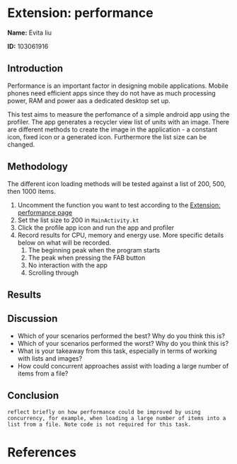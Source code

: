 # Extension: performance

**Name:** Evita liu

**ID:** 103061916

## Introduction

Performance is an important factor in designing mobile applications. Mobile phones need efficient apps since they do not have as much processing power, RAM and power aas a dedicated desktop set up. 

This test aims to measure the perfomance of a simple android app using the profiler. The app generates a recycler view list of units with an image. There are different methods to create the image in the application - a constant icon, fixed icon or a generated icon. Furthermore the list size can be changed.

## Methodology

The different icon loading methods will be tested against a list of 200, 500, then 1000 items. 

1. Uncomment the function you want to test according to the [Extension: performance page](https://swinburne.instructure.com/courses/44802/pages/extension-performance?module_item_id=2777423) 
2. Set the list size to 200 in `MainActivity.kt`
3. Click the profile app icon and run the app and profiler
4. Record results for CPU, memory and energy use. More specific details below on what will be recorded.
   1. The beginning peak when the program starts
   2. The peak when pressing the FAB button
   3. No interaction with the app
   4. Scrolling through


## Results



## Discussion

- Which of your scenarios performed the best? Why do you think this is?
- Which of your scenarios performed the worst? Why do you think this is?
- What is your takeaway from this task, especially in terms of working with lists and images?
- How could concurrent approaches assist with loading a large number of items from a file?

## Conclusion

    reflect briefly on how performance could be improved by using concurrency, for example, when loading a large number of items into a list from a file. Note code is not required for this task.

# References